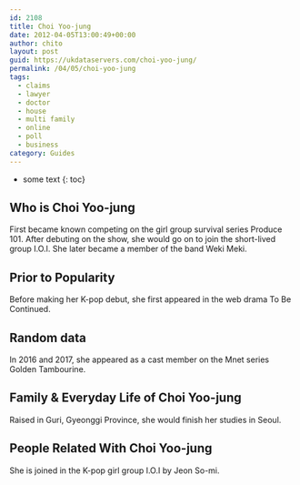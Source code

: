 ```yaml
---
id: 2108
title: Choi Yoo-jung
date: 2012-04-05T13:00:49+00:00
author: chito
layout: post
guid: https://ukdataservers.com/choi-yoo-jung/
permalink: /04/05/choi-yoo-jung
tags:
  - claims
  - lawyer
  - doctor
  - house
  - multi family
  - online
  - poll
  - business
category: Guides
---
```


* some text
{: toc}


## Who is  Choi Yoo-jung
                  
                  
                  
First became known competing on the girl group survival series Produce 101. After debuting on the show, she would go on to join the short-lived group I.O.I. She later became a member of the band Weki Meki.
                  
                
                
                
## Prior to Popularity 
                  
                  
                  
Before making her K-pop debut, she first appeared in the web drama To Be Continued.
                  
                
                
                
## Random data 
                  
                  
                  
In 2016 and 2017, she appeared as a cast member on the Mnet series Golden Tambourine.
                  
                
                
                
## Family & Everyday Life of Choi Yoo-jung
                  
                  
                  
Raised in Guri, Gyeonggi Province, she would finish her studies in Seoul. 
                  
                
                
                
## People Related With  Choi Yoo-jung
                  
                  
                  
She is joined in the K-pop girl group I.O.I by Jeon So-mi.
                  
                
              
            
          
          
          
    
    
  
